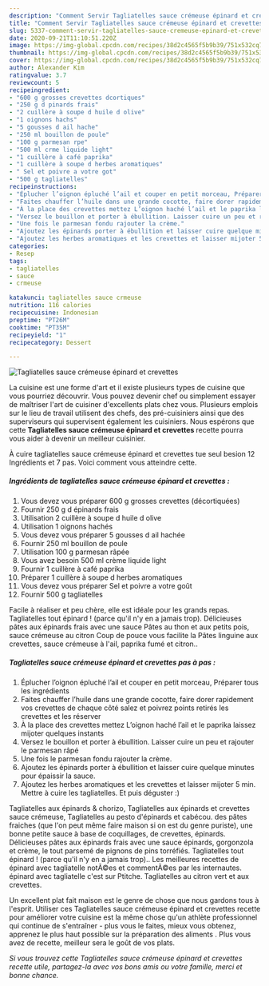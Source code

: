 ```yaml
---
description: "Comment Servir Tagliatelles sauce crémeuse épinard et crevettes"
title: "Comment Servir Tagliatelles sauce crémeuse épinard et crevettes"
slug: 5337-comment-servir-tagliatelles-sauce-cremeuse-epinard-et-crevettes
date: 2020-09-21T11:10:51.220Z
image: https://img-global.cpcdn.com/recipes/38d2c4565f5b9b39/751x532cq70/tagliatelles-sauce-cremeuse-epinard-et-crevettes-photo-principale-de-la-recette.jpg
thumbnail: https://img-global.cpcdn.com/recipes/38d2c4565f5b9b39/751x532cq70/tagliatelles-sauce-cremeuse-epinard-et-crevettes-photo-principale-de-la-recette.jpg
cover: https://img-global.cpcdn.com/recipes/38d2c4565f5b9b39/751x532cq70/tagliatelles-sauce-cremeuse-epinard-et-crevettes-photo-principale-de-la-recette.jpg
author: Alexander Kim
ratingvalue: 3.7
reviewcount: 5
recipeingredient:
- "600 g grosses crevettes dcortiques"
- "250 g d pinards frais"
- "2 cuillère à soupe d huile d olive"
- "1 oignons hachs"
- "5 gousses d ail hache"
- "250 ml bouillon de poule"
- "100 g parmesan rpe"
- "500 ml crme liquide light"
- "1 cuillère à café paprika"
- "1 cuillère à soupe d herbes aromatiques"
- " Sel et poivre a votre got"
- "500 g tagliatelles"
recipeinstructions:
- "Éplucher l’oignon épluché l’ail et couper en petit morceau, Préparer tous les ingrédients"
- "Faites chauffer l’huile dans une grande cocotte, faire dorer rapidement vos crevettes de chaque côté salez et poivrez points retirés les crevettes et les réserver"
- "À la place des crevettes mettez L’oignon haché l’ail et le paprika laissez mijoter quelques instants"
- "Versez le bouillon et porter à ébullition. Laisser cuire un peu et rajouter le parmesan râpé"
- "Une fois le parmesan fondu rajouter la crème."
- "Ajoutez les épinards porter à ébullition et laisser cuire quelque minutes pour épaissir la sauce."
- "Ajoutez les herbes aromatiques et les crevettes et laisser mijoter 5 min. Mettre à cuire les tagliatelles. Et puis déguster :)"
categories:
- Resep
tags:
- tagliatelles
- sauce
- crmeuse

katakunci: tagliatelles sauce crmeuse 
nutrition: 116 calories
recipecuisine: Indonesian
preptime: "PT26M"
cooktime: "PT35M"
recipeyield: "1"
recipecategory: Dessert

---
```



![Tagliatelles sauce crémeuse épinard et crevettes](https://img-global.cpcdn.com/recipes/38d2c4565f5b9b39/751x532cq70/tagliatelles-sauce-cremeuse-epinard-et-crevettes-photo-principale-de-la-recette.jpg)

La cuisine est une forme d'art et il existe plusieurs types de cuisine que vous pourriez découvrir. Vous pouvez devenir chef ou simplement essayer de maîtriser l'art de cuisiner d'excellents plats chez vous. Plusieurs emplois sur le lieu de travail utilisent des chefs, des pré-cuisiniers ainsi que des superviseurs qui supervisent également les cuisiniers. Nous espérons que cette <strong> Tagliatelles sauce crémeuse épinard et crevettes </strong> recette pourra vous aider à devenir un meilleur cuisinier.

<!--inarticleads1-->

À cuire tagliatelles sauce crémeuse épinard et crevettes tue seul besion 12 Ingrédients et 7 pas. Voici comment vous atteindre cette.

##### Ingrédients de tagliatelles sauce crémeuse épinard et crevettes :

1. Vous devez vous préparer 600 g grosses crevettes (décortiquées)
1. Fournir 250 g d épinards frais
1. Utilisation 2 cuillère à soupe d huile d olive
1. Utilisation 1 oignons hachés
1. Vous devez vous préparer 5 gousses d ail hachée
1. Fournir 250 ml bouillon de poule
1. Utilisation 100 g parmesan râpée
1. Vous avez besoin 500 ml crème liquide light
1. Fournir 1 cuillère à café paprika
1. Préparer 1 cuillère à soupe d herbes aromatiques
1. Vous devez vous préparer  Sel et poivre a votre goût
1. Fournir 500 g tagliatelles


Facile à réaliser et peu chère, elle est idéale pour les grands repas. Tagliatelles tout épinard ! (parce qu&#39;il n&#39;y en a jamais trop). Délicieuses pâtes aux épinards frais avec une sauce Pâtes au thon et aux petits pois, sauce crémeuse au citron Coup de pouce vous facilite la Pâtes linguine aux crevettes, sauce crémeuse à l&#39;ail, paprika fumé et citron.. 

<!--inarticleads2-->

##### Tagliatelles sauce crémeuse épinard et crevettes pas à pas :

1. Éplucher l’oignon épluché l’ail et couper en petit morceau, Préparer tous les ingrédients
1. Faites chauffer l’huile dans une grande cocotte, faire dorer rapidement vos crevettes de chaque côté salez et poivrez points retirés les crevettes et les réserver
1. À la place des crevettes mettez L’oignon haché l’ail et le paprika laissez mijoter quelques instants
1. Versez le bouillon et porter à ébullition. Laisser cuire un peu et rajouter le parmesan râpé
1. Une fois le parmesan fondu rajouter la crème.
1. Ajoutez les épinards porter à ébullition et laisser cuire quelque minutes pour épaissir la sauce.
1. Ajoutez les herbes aromatiques et les crevettes et laisser mijoter 5 min. Mettre à cuire les tagliatelles. Et puis déguster :)


Tagliatelles aux épinards &amp; chorizo, Tagliatelles aux épinards et crevettes sauce crémeuse, Tagliatelles au pesto d&#39;épinards et cabécou. des pâtes fraiches (que l&#39;on peut même faire maison si on est du genre puriste), une bonne petite sauce à base de coquillages, de crevettes, épinards. Délicieuses pâtes aux épinards frais avec une sauce épinards, gorgonzola et crème, le tout parsemé de pignons de pins torréfiés. Tagliatelles tout épinard ! (parce qu&#39;il n&#39;y en a jamais trop).. Les meilleures recettes de épinard avec tagliatelle notÃ©es et commentÃ©es par les internautes. épinard avec tagliatelle c&#39;est sur Ptitche. Tagliatelles au citron vert et aux crevettes. 

<!--inarticleads1-->

<p>
Un excellent plat fait maison est le genre de chose que nous gardons tous à l'esprit. Utiliser ces Tagliatelles sauce crémeuse épinard et crevettes recette pour améliorer votre cuisine est la même chose qu'un athlète professionnel qui continue de s'entraîner - plus vous le faites, mieux vous obtenez, apprenez le plus haut possible sur la préparation des aliments . Plus vous avez de recette, meilleur sera le goût de vos plats.
</p>

<p>
<i>Si vous trouvez cette Tagliatelles sauce crémeuse épinard et crevettes recette utile, partagez-la avec vos bons amis ou votre famille, merci et bonne chance.</i>
</p>
